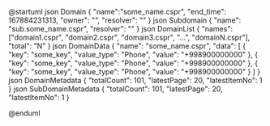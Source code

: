 

@startuml
json Domain {
    "name":"some_name.cspr",
    "end_time": 167884231313,
    "owner": "<SomeOwner>",
    "resolver": "<SomeCasperAddress>"
}
json Subdomain {
    "name": "sub.some_name.cspr",
    "resolver": "<SomeCasperAddress>"
}
json DomainList {
    "names": ["domain1.cspr", "domain2.cspr", "domain3.cspr", "...", "domainN.cspr"],
    "total": "N"
}
json DomainData {
    "name": "some_name.cspr",
    "data": [
        {
            "key": "some_key",
            "value_type": "Phone",
            "value": "+998900000000"
        },
        {
            "key": "some_key",
            "value_type": "Phone",
            "value": "+998900000000"
        },
        {
            "key": "some_key",
            "value_type": "Phone",
            "value": "+998900000000"
        }
    ]
}
json DomainMetadata {
    "totalCount": 101,
    "latestPage": 20,
    "latestItemNo": 1
}
json SubDomainMetadata {
    "totalCount": 101,
    "latestPage": 20,
    "latestItemNo": 1
}

@enduml


